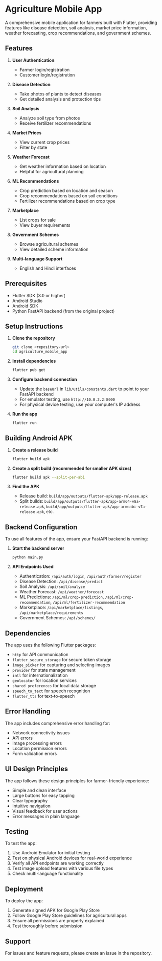 # Agriculture Mobile App

A comprehensive mobile application for farmers built with Flutter, providing features like disease detection, soil analysis, market price information, weather forecasting, crop recommendations, and government schemes.

## Features

1. **User Authentication**
   - Farmer login/registration
   - Customer login/registration

2. **Disease Detection**
   - Take photos of plants to detect diseases
   - Get detailed analysis and protection tips

3. **Soil Analysis**
   - Analyze soil type from photos
   - Receive fertilizer recommendations

4. **Market Prices**
   - View current crop prices
   - Filter by state

5. **Weather Forecast**
   - Get weather information based on location
   - Helpful for agricultural planning

6. **ML Recommendations**
   - Crop prediction based on location and season
   - Crop recommendations based on soil conditions
   - Fertilizer recommendations based on crop type

7. **Marketplace**
   - List crops for sale
   - View buyer requirements

8. **Government Schemes**
   - Browse agricultural schemes
   - View detailed scheme information

9. **Multi-language Support**
   - English and Hindi interfaces

## Prerequisites

- Flutter SDK (3.0 or higher)
- Android Studio
- Android SDK
- Python FastAPI backend (from the original project)

## Setup Instructions

1. **Clone the repository**
   ```bash
   git clone <repository-url>
   cd agriculture_mobile_app
   ```

2. **Install dependencies**
   ```bash
   flutter pub get
   ```

3. **Configure backend connection**
   - Update the `baseUrl` in `lib/utils/constants.dart` to point to your FastAPI backend
   - For emulator testing, use `http://10.0.2.2:8000`
   - For physical device testing, use your computer's IP address

4. **Run the app**
   ```bash
   flutter run
   ```

## Building Android APK

1. **Create a release build**
   ```bash
   flutter build apk
   ```

2. **Create a split build (recommended for smaller APK sizes)**
   ```bash
   flutter build apk --split-per-abi
   ```

3. **Find the APK**
   - Release build: `build/app/outputs/flutter-apk/app-release.apk`
   - Split builds: `build/app/outputs/flutter-apk/app-arm64-v8a-release.apk`, `build/app/outputs/flutter-apk/app-armeabi-v7a-release.apk`, etc.

## Backend Configuration

To use all features of the app, ensure your FastAPI backend is running:

1. **Start the backend server**
   ```bash
   python main.py
   ```

2. **API Endpoints Used**
   - Authentication: `/api/auth/login`, `/api/auth/farmer/register`
   - Disease Detection: `/api/disease/predict`
   - Soil Analysis: `/api/soil/analyze`
   - Weather Forecast: `/api/weather/forecast`
   - ML Predictions: `/api/ml/crop-prediction`, `/api/ml/crop-recommendation`, `/api/ml/fertilizer-recommendation`
   - Marketplace: `/api/marketplace/listings`, `/api/marketplace/requirements`
   - Government Schemes: `/api/schemes/`

## Dependencies

The app uses the following Flutter packages:
- `http` for API communication
- `flutter_secure_storage` for secure token storage
- `image_picker` for capturing and selecting images
- `provider` for state management
- `intl` for internationalization
- `geolocator` for location services
- `shared_preferences` for local data storage
- `speech_to_text` for speech recognition
- `flutter_tts` for text-to-speech

## Error Handling

The app includes comprehensive error handling for:
- Network connectivity issues
- API errors
- Image processing errors
- Location permission errors
- Form validation errors

## UI Design Principles

The app follows these design principles for farmer-friendly experience:
- Simple and clean interface
- Large buttons for easy tapping
- Clear typography
- Intuitive navigation
- Visual feedback for user actions
- Error messages in plain language

## Testing

To test the app:
1. Use Android Emulator for initial testing
2. Test on physical Android devices for real-world experience
3. Verify all API endpoints are working correctly
4. Test image upload features with various file types
5. Check multi-language functionality

## Deployment

To deploy the app:
1. Generate signed APK for Google Play Store
2. Follow Google Play Store guidelines for agricultural apps
3. Ensure all permissions are properly explained
4. Test thoroughly before submission

## Support

For issues and feature requests, please create an issue in the repository.
